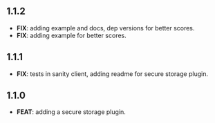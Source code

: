 ## 1.1.2

 - **FIX**: adding example and docs, dep versions for better scores.
 - **FIX**: adding example for better scores.

## 1.1.1

 - **FIX**: tests in sanity client, adding readme for secure storage plugin.

## 1.1.0

 - **FEAT**: adding a secure storage plugin.

